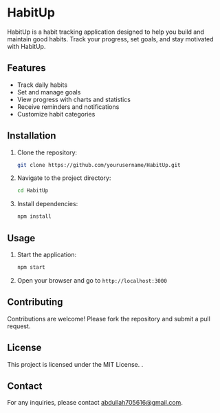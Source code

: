 # HabitUp

HabitUp is a habit tracking application designed to help you build and maintain good habits. Track your progress, set goals, and stay motivated with HabitUp.

## Features

- Track daily habits
- Set and manage goals
- View progress with charts and statistics
- Receive reminders and notifications
- Customize habit categories

## Installation

1. Clone the repository:
    ```bash
    git clone https://github.com/yourusername/HabitUp.git
    ```
2. Navigate to the project directory:
    ```bash
    cd HabitUp
    ```
3. Install dependencies:
    ```bash
    npm install
    ```

## Usage

1. Start the application:
    ```bash
    npm start
    ```
2. Open your browser and go to `http://localhost:3000`

## Contributing

Contributions are welcome! Please fork the repository and submit a pull request.

## License

This project is licensed under the MIT License. .

## Contact

For any inquiries, please contact [abdullah705616@gmail.com](mailto:abdullah705616@gmail.com).
